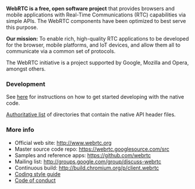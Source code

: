 **WebRTC is a free, open software project** that provides browsers and mobile
applications with Real-Time Communications (RTC) capabilities via simple APIs.
The WebRTC components have been optimized to best serve this purpose.

**Our mission:** To enable rich, high-quality RTC applications to be
developed for the browser, mobile platforms, and IoT devices, and allow them
all to communicate via a common set of protocols.

The WebRTC initiative is a project supported by Google, Mozilla and Opera,
amongst others.

### Development

See [here][native-dev] for instructions on how to get started
developing with the native code.

[Authoritative list](native-api.md) of directories that contain the
native API header files.

### More info

 * Official web site: http://www.webrtc.org
 * Master source code repo: https://webrtc.googlesource.com/src
 * Samples and reference apps: https://github.com/webrtc
 * Mailing list: http://groups.google.com/group/discuss-webrtc
 * Continuous build: http://build.chromium.org/p/client.webrtc
 * [Coding style guide](style-guide.md)
 * [Code of conduct](CODE_OF_CONDUCT.md)

[native-dev]: https://webrtc.googlesource.com/src/+/refs/heads/master/docs/native-code/index.md